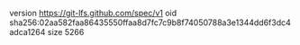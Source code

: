 version https://git-lfs.github.com/spec/v1
oid sha256:02aa582faa86435550ffaa8d7fc7c9b8f74050788a3e1344dd6f3dc4adca1264
size 5266
